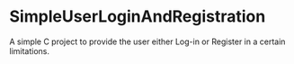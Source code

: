 # SimpleUserLoginAndRegistration
A simple C project to provide the user either Log-in or Register in a certain limitations.
